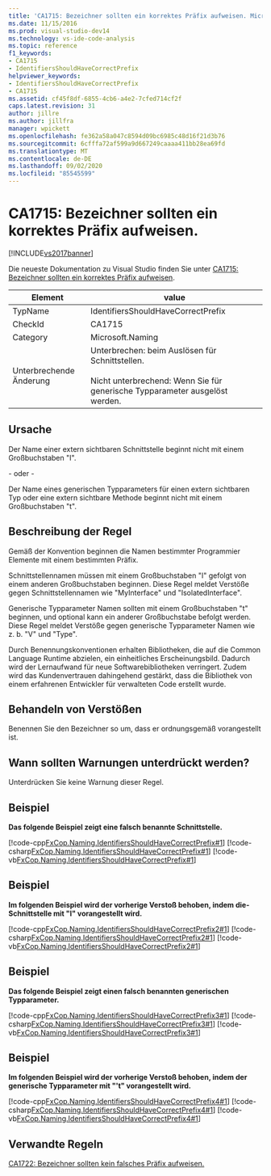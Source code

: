 ```yaml
---
title: 'CA1715: Bezeichner sollten ein korrektes Präfix aufweisen. Microsoft-Dokumentation'
ms.date: 11/15/2016
ms.prod: visual-studio-dev14
ms.technology: vs-ide-code-analysis
ms.topic: reference
f1_keywords:
- CA1715
- IdentifiersShouldHaveCorrectPrefix
helpviewer_keywords:
- IdentifiersShouldHaveCorrectPrefix
- CA1715
ms.assetid: cf45f8df-6855-4cb6-a4e2-7cfed714cf2f
caps.latest.revision: 31
author: jillre
ms.author: jillfra
manager: wpickett
ms.openlocfilehash: fe362a58a047c8594d09bc6985c48d16f21d3b76
ms.sourcegitcommit: 6cfffa72af599a9d667249caaaa411bb28ea69fd
ms.translationtype: MT
ms.contentlocale: de-DE
ms.lasthandoff: 09/02/2020
ms.locfileid: "85545599"
---
```

# <a name="ca1715-identifiers-should-have-correct-prefix"></a>CA1715: Bezeichner sollten ein korrektes Präfix aufweisen.
[!INCLUDE[vs2017banner](../includes/vs2017banner.md)]

Die neueste Dokumentation zu Visual Studio finden Sie unter [CA1715: Bezeichner sollten ein korrektes Präfix aufweisen](/visualstudio/code-quality/ca1715-identifiers-should-have-correct-prefix).

|Element|value|
|-|-|
|TypName|IdentifiersShouldHaveCorrectPrefix|
|CheckId|CA1715|
|Category|Microsoft.Naming|
|Unterbrechende Änderung|Unterbrechen: beim Auslösen für Schnittstellen.<br /><br /> Nicht unterbrechend: Wenn Sie für generische Typparameter ausgelöst werden.|

## <a name="cause"></a>Ursache
 Der Name einer extern sichtbaren Schnittstelle beginnt nicht mit einem Großbuchstaben "I".

 - oder -

 Der Name eines generischen Typparameters für einen extern sichtbaren Typ oder eine extern sichtbare Methode beginnt nicht mit einem Großbuchstaben "t".

## <a name="rule-description"></a>Beschreibung der Regel
 Gemäß der Konvention beginnen die Namen bestimmter Programmier Elemente mit einem bestimmten Präfix.

 Schnittstellennamen müssen mit einem Großbuchstaben "I" gefolgt von einem anderen Großbuchstaben beginnen. Diese Regel meldet Verstöße gegen Schnittstellennamen wie "MyInterface" und "IsolatedInterface".

 Generische Typparameter Namen sollten mit einem Großbuchstaben "t" beginnen, und optional kann ein anderer Großbuchstabe befolgt werden. Diese Regel meldet Verstöße gegen generische Typparameter Namen wie z. b. "V" und "Type".

 Durch Benennungskonventionen erhalten Bibliotheken, die auf die Common Language Runtime abzielen, ein einheitliches Erscheinungsbild. Dadurch wird der Lernaufwand für neue Softwarebibliotheken verringert. Zudem wird das Kundenvertrauen dahingehend gestärkt, dass die Bibliothek von einem erfahrenen Entwickler für verwalteten Code erstellt wurde.

## <a name="how-to-fix-violations"></a>Behandeln von Verstößen
 Benennen Sie den Bezeichner so um, dass er ordnungsgemäß vorangestellt ist.

## <a name="when-to-suppress-warnings"></a>Wann sollten Warnungen unterdrückt werden?
 Unterdrücken Sie keine Warnung dieser Regel.

## <a name="example"></a>Beispiel
 **Das folgende Beispiel zeigt eine falsch benannte Schnittstelle.**

 [!code-cpp[FxCop.Naming.IdentifiersShouldHaveCorrectPrefix#1](../snippets/cpp/VS_Snippets_CodeAnalysis/FxCop.Naming.IdentifiersShouldHaveCorrectPrefix/cpp/FxCop.Naming.IdentifiersShouldHaveCorrectPrefix.cpp#1)]
 [!code-csharp[FxCop.Naming.IdentifiersShouldHaveCorrectPrefix#1](../snippets/csharp/VS_Snippets_CodeAnalysis/FxCop.Naming.IdentifiersShouldHaveCorrectPrefix/cs/FxCop.Naming.IdentifiersShouldHaveCorrectPrefix.cs#1)]
 [!code-vb[FxCop.Naming.IdentifiersShouldHaveCorrectPrefix#1](../snippets/visualbasic/VS_Snippets_CodeAnalysis/FxCop.Naming.IdentifiersShouldHaveCorrectPrefix/vb/FxCop.Naming.IdentifiersShouldHaveCorrectPrefix.vb#1)]

## <a name="example"></a>Beispiel
 **Im folgenden Beispiel wird der vorherige Verstoß behoben, indem die-Schnittstelle mit "I" vorangestellt wird.**

 [!code-cpp[FxCop.Naming.IdentifiersShouldHaveCorrectPrefix2#1](../snippets/cpp/VS_Snippets_CodeAnalysis/FxCop.Naming.IdentifiersShouldHaveCorrectPrefix2/cpp/FxCop.Naming.IdentifiersShouldHaveCorrectPrefix2.cpp#1)]
 [!code-csharp[FxCop.Naming.IdentifiersShouldHaveCorrectPrefix2#1](../snippets/csharp/VS_Snippets_CodeAnalysis/FxCop.Naming.IdentifiersShouldHaveCorrectPrefix2/cs/FxCop.Naming.IdentifiersShouldHaveCorrectPrefix2.cs#1)]
 [!code-vb[FxCop.Naming.IdentifiersShouldHaveCorrectPrefix2#1](../snippets/visualbasic/VS_Snippets_CodeAnalysis/FxCop.Naming.IdentifiersShouldHaveCorrectPrefix2/vb/FxCop.Naming.IdentifiersShouldHaveCorrectPrefix2.vb#1)]

## <a name="example"></a>Beispiel
 **Das folgende Beispiel zeigt einen falsch benannten generischen Typparameter.**

 [!code-cpp[FxCop.Naming.IdentifiersShouldHaveCorrectPrefix3#1](../snippets/cpp/VS_Snippets_CodeAnalysis/FxCop.Naming.IdentifiersShouldHaveCorrectPrefix3/cpp/FxCop.Naming.IdentifiersShouldHaveCorrectPrefix3.cpp#1)]
 [!code-csharp[FxCop.Naming.IdentifiersShouldHaveCorrectPrefix3#1](../snippets/csharp/VS_Snippets_CodeAnalysis/FxCop.Naming.IdentifiersShouldHaveCorrectPrefix3/cs/FxCop.Naming.IdentifiersShouldHaveCorrectPrefix3.cs#1)]
 [!code-vb[FxCop.Naming.IdentifiersShouldHaveCorrectPrefix3#1](../snippets/visualbasic/VS_Snippets_CodeAnalysis/FxCop.Naming.IdentifiersShouldHaveCorrectPrefix3/vb/FxCop.Naming.IdentifiersShouldHaveCorrectPrefix3.vb#1)]

## <a name="example"></a>Beispiel
 **Im folgenden Beispiel wird der vorherige Verstoß behoben, indem der generische Typparameter mit "'t" vorangestellt wird.**

 [!code-cpp[FxCop.Naming.IdentifiersShouldHaveCorrectPrefix4#1](../snippets/cpp/VS_Snippets_CodeAnalysis/FxCop.Naming.IdentifiersShouldHaveCorrectPrefix4/cpp/FxCop.Naming.IdentifiersShouldHaveCorrectPrefix4.cpp#1)]
 [!code-csharp[FxCop.Naming.IdentifiersShouldHaveCorrectPrefix4#1](../snippets/csharp/VS_Snippets_CodeAnalysis/FxCop.Naming.IdentifiersShouldHaveCorrectPrefix4/cs/FxCop.Naming.IdentifiersShouldHaveCorrectPrefix4.cs#1)]
 [!code-vb[FxCop.Naming.IdentifiersShouldHaveCorrectPrefix4#1](../snippets/visualbasic/VS_Snippets_CodeAnalysis/FxCop.Naming.IdentifiersShouldHaveCorrectPrefix4/vb/FxCop.Naming.IdentifiersShouldHaveCorrectPrefix4.vb#1)]

## <a name="related-rules"></a>Verwandte Regeln
 [CA1722: Bezeichner sollten kein falsches Präfix aufweisen.](../code-quality/ca1722-identifiers-should-not-have-incorrect-prefix.md)

